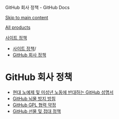 GitHub 회사 정책 - GitHub Docs

[Skip to main content](#main-content)

[All products](/ko)

[사이트 정책](/ko/site-policy)

* [사이트 정책](/ko/site-policy)/
* [GitHub 회사 정책](/ko/site-policy/github-company-policies)

GitHub 회사 정책
==========

* [현대 노예제 및 미성년 노동에 반대하는 GitHub 성명서](/ko/site-policy/github-company-policies/github-statement-against-modern-slavery-and-child-labor)
* [GitHub 뇌물 방지 방침](/ko/site-policy/github-company-policies/github-anti-bribery-statement)
* [GitHub GPL 협력 약정](/ko/site-policy/github-company-policies/github-gpl-cooperation-commitment)
* [GitHub 선물 및 접대 정책](/ko/site-policy/github-company-policies/github-gifts-and-entertainment-policy)
